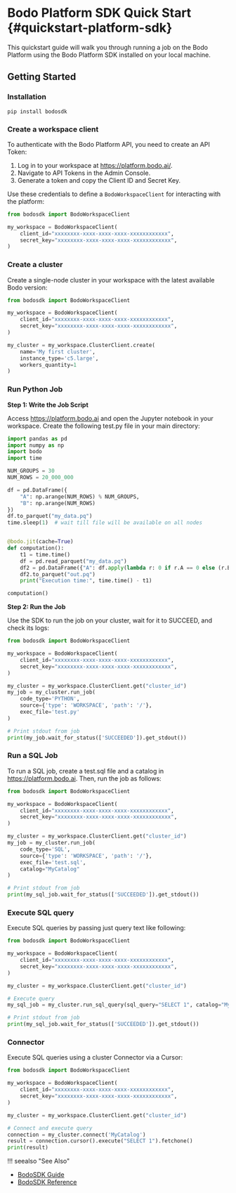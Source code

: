 # Bodo Platform SDK Quick Start {#quickstart-platform-sdk}

This quickstart guide will walk you through running a job on the Bodo Platform using the Bodo Platform SDK installed on your local machine.

## Getting Started

### Installation

```shell
pip install bodosdk
```

### Create a workspace client

To authenticate with the Bodo Platform API, you need to create an API Token:

1) Log in to your workspace at https://platform.bodo.ai/.
2) Navigate to API Tokens in the Admin Console.
3) Generate a token and copy the Client ID and Secret Key.

Use these credentials to define a `BodoWorkspaceClient` for interacting with the platform:

```python
from bodosdk import BodoWorkspaceClient

my_workspace = BodoWorkspaceClient(
    client_id="xxxxxxxx-xxxx-xxxx-xxxx-xxxxxxxxxxxx",
    secret_key="xxxxxxxx-xxxx-xxxx-xxxx-xxxxxxxxxxxx",
)
```

### Create a cluster
Create a single-node cluster in your workspace with the latest available Bodo version:

```python
from bodosdk import BodoWorkspaceClient

my_workspace = BodoWorkspaceClient(
    client_id="xxxxxxxx-xxxx-xxxx-xxxx-xxxxxxxxxxxx",
    secret_key="xxxxxxxx-xxxx-xxxx-xxxx-xxxxxxxxxxxx",
)

my_cluster = my_workspace.ClusterClient.create(
    name='My first cluster',
    instance_type='c5.large',
    workers_quantity=1
)
```

### Run Python Job

**Step 1: Write the Job Script**

Access https://platform.bodo.ai and open the Jupyter notebook in your workspace. Create the following test.py file in your main directory:

```python
import pandas as pd
import numpy as np
import bodo
import time

NUM_GROUPS = 30
NUM_ROWS = 20_000_000

df = pd.DataFrame({
    "A": np.arange(NUM_ROWS) % NUM_GROUPS,
    "B": np.arange(NUM_ROWS)
})
df.to_parquet("my_data.pq")
time.sleep(1)  # wait till file will be available on all nodes


@bodo.jit(cache=True)
def computation():
    t1 = time.time()
    df = pd.read_parquet("my_data.pq")
    df2 = pd.DataFrame({"A": df.apply(lambda r: 0 if r.A == 0 else (r.B // r.A), axis=1)})
    df2.to_parquet("out.pq")
    print("Execution time:", time.time() - t1)

computation()
```

**Step 2: Run the Job**

Use the SDK to run the job on your cluster, wait for it to SUCCEED, and check its logs:


```python
from bodosdk import BodoWorkspaceClient

my_workspace = BodoWorkspaceClient(
    client_id="xxxxxxxx-xxxx-xxxx-xxxx-xxxxxxxxxxxx",
    secret_key="xxxxxxxx-xxxx-xxxx-xxxx-xxxxxxxxxxxx",
)

my_cluster = my_workspace.ClusterClient.get("cluster_id")
my_job = my_cluster.run_job(
    code_type='PYTHON',
    source={'type': 'WORKSPACE', 'path': '/'},
    exec_file='test.py'
)

# Print stdout from job
print(my_job.wait_for_status(['SUCCEEDED']).get_stdout())
```


### Run a SQL Job
To run a SQL job, create a test.sql file and a catalog in https://platform.bodo.ai. Then, run the job as follows:
```python
from bodosdk import BodoWorkspaceClient

my_workspace = BodoWorkspaceClient(
    client_id="xxxxxxxx-xxxx-xxxx-xxxx-xxxxxxxxxxxx",
    secret_key="xxxxxxxx-xxxx-xxxx-xxxx-xxxxxxxxxxxx",
)

my_cluster = my_workspace.ClusterClient.get("cluster_id")
my_job = my_cluster.run_job(
    code_type='SQL',
    source={'type': 'WORKSPACE', 'path': '/'},
    exec_file='test.sql',
    catalog="MyCatalog"
)

# Print stdout from job
print(my_sql_job.wait_for_status(['SUCCEEDED']).get_stdout())
```

### Execute SQL query
Execute SQL queries by passing just query text like following:

```python
from bodosdk import BodoWorkspaceClient

my_workspace = BodoWorkspaceClient(
    client_id="xxxxxxxx-xxxx-xxxx-xxxx-xxxxxxxxxxxx",
    secret_key="xxxxxxxx-xxxx-xxxx-xxxx-xxxxxxxxxxxx",
)

my_cluster = my_workspace.ClusterClient.get("cluster_id")

# Execute query
my_sql_job = my_cluster.run_sql_query(sql_query="SELECT 1", catalog="MyCatalog")

# Print stdout from job
print(my_sql_job.wait_for_status(['SUCCEEDED']).get_stdout())
```

### Connector
Execute SQL queries using a cluster Connector via a Cursor:

```python
from bodosdk import BodoWorkspaceClient

my_workspace = BodoWorkspaceClient(
    client_id="xxxxxxxx-xxxx-xxxx-xxxx-xxxxxxxxxxxx",
    secret_key="xxxxxxxx-xxxx-xxxx-xxxx-xxxxxxxxxxxx",
)

my_cluster = my_workspace.ClusterClient.get("cluster_id")

# Connect and execute query
connection = my_cluster.connect('MyCatalog')
result = connection.cursor().execute("SELECT 1").fetchone()
print(result)
```


!!! seealso "See Also"
 * [BodoSDK Guide](../../guides/using_bodo_platform/bodo_platform_sdk_guide.md)
 * [BodoSDK Reference](../../api_docs/using_bodo_platform/platform_sdk.md)
